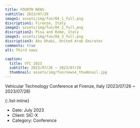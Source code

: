 ```yaml
---
title: FOURTH NEWS
subtitle: 2023/07/26
image1: assets/img/fun/04_1_full.png
discription1: Firenze, Italy
image2: assets/img/fun/04_2_full.png
discription2: Pisa and Rome, Italy
image3: assets/img/fun/04_3_full.png
discription3: Abu Dhabi, United Arab Emirates
comments: true
alt: Third news

caption:
  title: VTC 2023
  subtitle: 2023/07/26 ~ 2023/07/28
  thumbnail: assets/img/fun/news4_thumbnail.jpg
---
```

Vehicular Technology Conference at Firenze, Italy (2023/07/26 ~ 2023/07/28)


{:.list-inline}
- Date: July 2023
- Client: SIC-X
- Category: Conference

